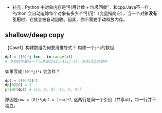 - 补充：Python 中对象内存是“引用计数 + 垃圾回收”，和cpp/Java不一样：Python 会自动追踪每个对象有多少个“引用”（变量指向它），当一个对象**没有引用**时，它就会被自动回收。因此，你不需要手动释放内存。

## shallow/deep copy

【Case1】构建数组为何要用推导式？
构建一个`j*i`的数组
```python
dp1 = [[0]*j for _ in range(i)]
# 注意检索最后一个元素是dp1[i-1][j-1]。注意i和j的顺序
```
如果写成`[[0]*j]*i` 会怎样？
```python
dp2 = [[0]*3]*2
dp[0][0] = 1
print(dp2) # [[1, 0, 0], [1, 0, 0]]
```
原因是`row = [0]*3`,`dp2 = [row]*2`, 这两行是同一个引用（共享id），每一行并不独立。